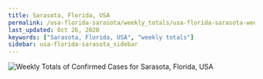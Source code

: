 ```yaml
---
title: Sarasota, Florida, USA
permalink: /usa-florida-sarasota/weekly_totals/usa-florida-sarasota-weekly_totals.html
last_updated: Oct 26, 2020
keywords: ["Sarasota, Florida, USA", "weekly totals"]
sidebar: usa-florida-sarasota_sidebar
---
```


![Weekly Totals of Confirmed Cases for Sarasota, Florida, USA](/covid_tracker/images/graphs/usa-florida-sarasota-weekly_totals_graph.png)
